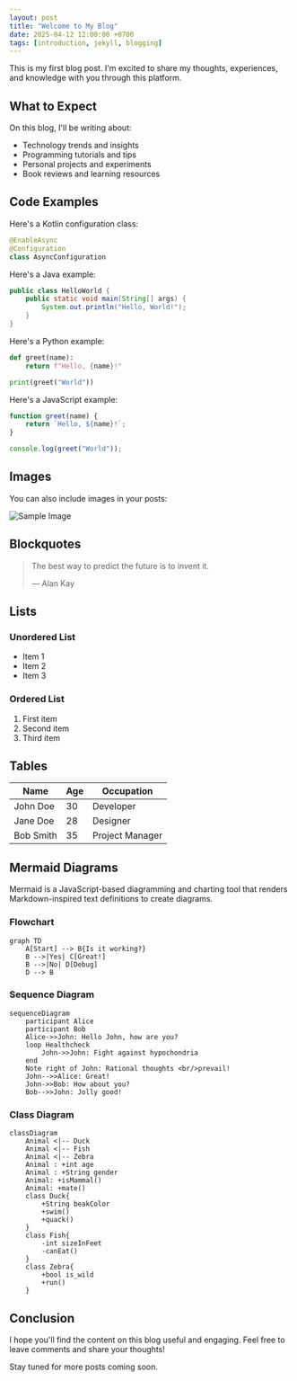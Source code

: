 ```yaml
---
layout: post
title: "Welcome to My Blog"
date: 2025-04-12 12:00:00 +0700
tags: [introduction, jekyll, blogging]
---
```


This is my first blog post. I'm excited to share my thoughts, experiences, and knowledge with you through this platform.

## What to Expect

On this blog, I'll be writing about:

- Technology trends and insights
- Programming tutorials and tips
- Personal projects and experiments
- Book reviews and learning resources

## Code Examples

Here's a Kotlin configuration class:

```kotlin
@EnableAsync
@Configuration
class AsyncConfiguration
```

Here's a Java example:

```java
public class HelloWorld {
    public static void main(String[] args) {
        System.out.println("Hello, World!");
    }
}
```

Here's a Python example:

```python
def greet(name):
    return f"Hello, {name}!"

print(greet("World"))
```

Here's a JavaScript example:

```javascript
function greet(name) {
    return `Hello, ${name}!`;
}

console.log(greet("World"));
```

## Images

You can also include images in your posts:

![Sample Image](https://via.placeholder.com/800x400)

## Blockquotes

> The best way to predict the future is to invent it.
> 
> — Alan Kay

## Lists

### Unordered List

- Item 1
- Item 2
- Item 3

### Ordered List

1. First item
2. Second item
3. Third item

## Tables

| Name     | Age | Occupation    |
|----------|-----|---------------|
| John Doe | 30  | Developer     |
| Jane Doe | 28  | Designer      |
| Bob Smith| 35  | Project Manager |

## Mermaid Diagrams

Mermaid is a JavaScript-based diagramming and charting tool that renders Markdown-inspired text definitions to create diagrams.

### Flowchart

```mermaid
graph TD
    A[Start] --> B{Is it working?}
    B -->|Yes| C[Great!]
    B -->|No| D[Debug]
    D --> B
```

### Sequence Diagram

```mermaid
sequenceDiagram
    participant Alice
    participant Bob
    Alice->>John: Hello John, how are you?
    loop Healthcheck
        John->>John: Fight against hypochondria
    end
    Note right of John: Rational thoughts <br/>prevail!
    John-->>Alice: Great!
    John->>Bob: How about you?
    Bob-->>John: Jolly good!
```

### Class Diagram

```mermaid
classDiagram
    Animal <|-- Duck
    Animal <|-- Fish
    Animal <|-- Zebra
    Animal : +int age
    Animal : +String gender
    Animal: +isMammal()
    Animal: +mate()
    class Duck{
        +String beakColor
        +swim()
        +quack()
    }
    class Fish{
        -int sizeInFeet
        -canEat()
    }
    class Zebra{
        +bool is_wild
        +run()
    }
```

## Conclusion

I hope you'll find the content on this blog useful and engaging. Feel free to leave comments and share your thoughts!

Stay tuned for more posts coming soon.
